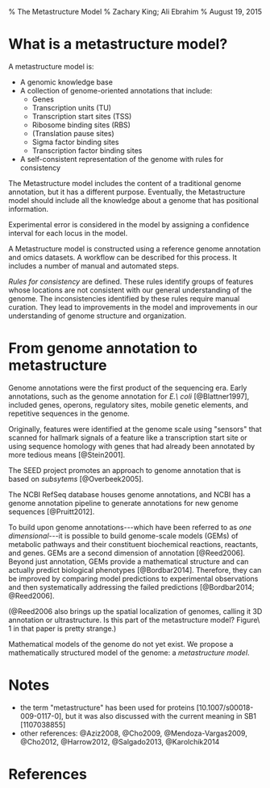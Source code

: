 % The Metastructure Model
% Zachary King; Ali Ebrahim
% August 19, 2015

# What is a metastructure model?

A metastructure model is:

- A genomic knowledge base
- A collection of genome-oriented annotations that include:
    - Genes
    - Transcription units (TU)
    - Transcription start sites (TSS)
    - Ribosome binding sites (RBS)
    - (Translation pause sites)
    - Sigma factor binding sites
    - Transcription factor binding sites
- A self-consistent representation of the genome with rules for consistency

The Metastructure model includes the content of a traditional genome annotation,
but it has a different purpose. Eventually, the Metastructure model should
include all the knowledge about a genome that has positional information.

Experimental error is considered in the model by assigning a confidence interval
for each locus in the model.

A Metastructure model is constructed using a reference genome annotation and
omics datasets. A workflow can be described for this process. It includes a
number of manual and automated steps.

*Rules for consistency* are defined. These rules identify groups of features
whose locations are not consistent with our general understanding of the
genome. The inconsistencies identified by these rules require manual
curation. They lead to improvements in the model and improvements in our
understanding of genome structure and organization.

# From genome annotation to metastructure

Genome annotations were the first product of the sequencing era. Early
annotations, such as the genome annotation for *E.\ coli* [@Blattner1997],
included genes, operons, regulatory sites, mobile genetic elements, and
repetitive sequences in the genome.

Originally, features were identified at the genome scale using "sensors" that
scanned for hallmark signals of a feature like a transcription start site
or using sequence homology with genes that had already been
annotated by more tedious means [@Stein2001].

The SEED project promotes an approach to genome annotation that is based on
*subsytems* [@Overbeek2005].

The NCBI RefSeq database houses genome annotations, and NCBI has a genome
annotation pipeline to generate annotations for new genome
sequences [@Pruitt2012].

To build upon genome annotations---which have been referred to as *one
dimensional*---it is possible to build genome-scale models (GEMs) of metabolic
pathways and their constituent biochemical reactions, reactants, and genes. GEMs
are a second dimension of annotation [@Reed2006]. Beyond just annotation, GEMs
provide a mathematical structure and can actually predict biological phenotypes
[@Bordbar2014]. Therefore, they can be improved by comparing model predictions
to experimental observations and then systematically addressing the failed
predictions [@Bordbar2014; @Reed2006].

(@Reed2006 also brings up the spatial localization of genomes, calling it 3D
annotation or ultrastructure. Is this part of the metastructure model? Figure\ 1
in that paper is pretty strange.)

Mathematical models of the genome do not yet exist. We propose a mathematically
structured model of the genome: a *metastructure model*.

# Notes

- the term "metastructure" has been used for proteins
  [10.1007/s00018-009-0117-0], but it was also discussed with the current
  meaning in SB1 [1107038855]
- other references: @Aziz2008, @Cho2009, @Mendoza-Vargas2009, @Cho2012,
  @Harrow2012, @Salgado2013, @Karolchik2014

# References
